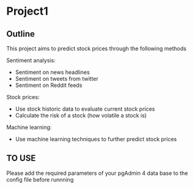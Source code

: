 # Project1
## Outline
This project aims to predict stock prices through the following methods

Sentiment analysis:
- Sentiment on news headlines
- Sentiment on tweets from twitter
- Sentiment on Reddit feeds

Stock prices:
- Use stock historic data to evaluate current stock prices
- Calculate the risk of a stock (how volatile a stock is)

Machine learning:
- Use machine learning techniques to further predict stock prices

## TO USE
Please add the required parameters of your pgAdmin 4 data base to the config file before runnning
